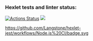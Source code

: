 ### Hexlet tests and linter status:
[![Actions Status](https://github.com/Langstone/backend-project-lvl1/workflows/hexlet-check/badge.svg)](https://github.com/Langstone/backend-project-lvl1/actions)
<a href="https://codeclimate.com/github/codeclimate/codeclimate/maintainability"><img src="https://api.codeclimate.com/v1/badges/a99a88d28ad37a79dbf6/maintainability" /></a>

https://github.com/Langstone/hexlet-jest/workflows/Node.js%20CI/badge.svg

